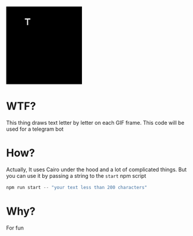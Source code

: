 ![](myanimated.gif)

# WTF?

This thing draws text letter by letter on each GIF frame.
This code will be used for a telegram bot

# How?

Actually, It uses Cairo under the hood and a lot of complicated things.
But you can use it by passing a string to the `start` npm script

```ts
npm run start -- "your text less than 200 characters"
```

# Why?

For fun
